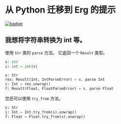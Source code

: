 # 从 Python 迁移到 Erg 的提示

[![badge](https://img.shields.io/endpoint.svg?url=https%3A%2F%2Fgezf7g7pd5.execute-api.ap-northeast-1.amazonaws.com%2Fdefault%2Fsource_up_to_date%3Fowner%3Derg-lang%26repos%3Derg%26ref%3Dmain%26path%3Ddoc/EN/migration_from_py.md%26commit_hash%3D06f8edc9e2c0cee34f6396fd7c64ec834ffb5352)](https://gezf7g7pd5.execute-api.ap-northeast-1.amazonaws.com/default/source_up_to_date?owner=erg-lang&repos=erg&ref=main&path=doc/EN/migration_from_py.md&commit_hash=06f8edc9e2c0cee34f6396fd7c64ec834ffb5352)

## 我想将字符串转换为 int 等。

使用 `Str` 类的 `parse` 方法。 它返回一个 `Result` 类型。

```python
s: str
i: int = int(s)
```

```python
s: Str
res: Result(Int, IntParseError) = s. parse Int
i: Int = res.unwrap()
f: Result(Float, FloatParseError) = s. parse Float
```

您还可以使用 `try_from` 方法。

```python
s: Str
i: Int = Int.try_from(s).unwrap()
f: Float = Float.try_from(s).unwrap()
```